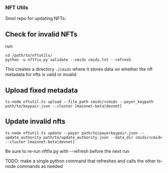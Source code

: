 ### NFT Utils


Smol repo for updating NFTs:

## Check for invalid NFTs

run:
```
cd /path/to/nftutils/
python -u nftfix.py validate --cmids cmids.txt --refresh
```

This creates a directory `./cmids` where it stores data on whether the nft metadata for nfts is valid or invalid


## Upload fixed metadata

```
ts-node nftutil.ts upload --file_path cmids/<cmid> --payer_keypath path/to/keypair.json --cluster [mainnet-beta|devnet]
```

## Update invalid nfts
```
ts-node nftutil.ts update --payer path/to/payerkeypair.json --update_authority path/to/update_authority.json --data_dir cmids/<cmid> --cluster [mainnet-beta|devnet]
```

Be sure to re-run nftfix.py with --refresh before the next run

TODO: make a single python command that refreshes and calls the other ts-node commands as needed